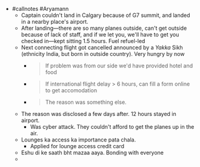 - #callnotes #Aryamann
	- Captain couldn't land in Calgary because of G7 summit, and landed in a nearby place's airport.
	- After landing—there are so many planes outside, can't get outside because of lack of staff, and if we let you, we'll have to get you checked in—kept sitting 1.5 hours. Fuel refuel-led
	- Next connecting flight got cancelled announced by a *Yakka* Sikh (ethnicity India, but born in outside country). Very hungry by now
		- > If problem was from our side we'd have provided hotel and food
		- > If international flight delay > 6 hours, can fill a form online to get accomodation
		- > The reason was something else.
	- The reason was disclosed a few days after. 12 hours stayed in airport.
		- Was cyber attack. They couldn't afford to get the planes up in the air.
	- Lounges ka access ka importance pata chala.
		- Applied for lounge access credit card
	- Eshu di ke saath bht mazaa aaya. Bonding with everyone
	-